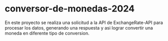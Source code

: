 # conversor-de-monedas-2024
En este proyecto se realiza una solicitud a la API de ExchangeRate-API para procesar los datos, generando una respuesta y asi lograr convertir una moneda en diferente tipo de conversion.
